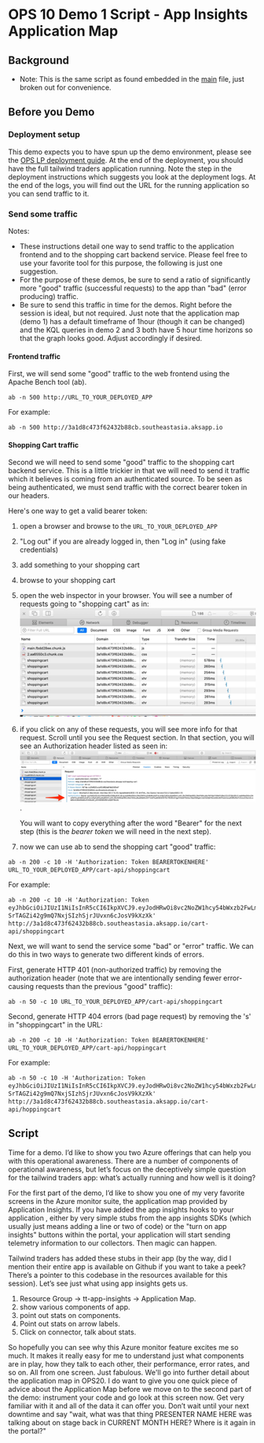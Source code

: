 # OPS 10 Demo 1 Script - App Insights Application Map

## Background
* Note: This is the same script as found embedded in the [main](../scripts/main.md) file, just broken out for convenience.

## Before you Demo

### Deployment setup
This demo expects you to have spun up the demo environment, please see the [OPS LP deployment guide](../../deployment/README.md). At the end of the deployment, you should have the full tailwind traders application running. Note the step in the deployment instructions which suggests you look at the deployment logs. At the end of the logs, you will find out the URL for the running application so you can send traffic to it.

### Send some traffic

Notes:
* These instructions detail one way to send traffic to the application frontend and to the shopping cart backend service. Please feel free to use your favorite tool for this purpose, the following is just one suggestion.
* For the purpose of these demos, be sure to send a ratio of significantly more "good" traffic (successful requests) to the app than "bad" (error producing) traffic.
* Be sure to send this traffic in time for the demos. Right before the session is ideal, but not required. Just note that the application map (demo 1) has a default timeframe of 1hour (though it can be changed) and the KQL queries in demo 2 and 3 both have 5 hour time horizons so that the graph looks good. Adjust accordingly if desired.

#### Frontend traffic
First, we will send some "good" traffic to the web frontend using the Apache Bench tool (ab).

```
ab -n 500 http://URL_TO_YOUR_DEPLOYED_APP
```

For example:
```
ab -n 500 http://3a1d8c473f62432b88cb.southeastasia.aksapp.io
```


#### Shopping Cart traffic
Second we will need to send some "good" traffic to the shopping cart backend service. This is a little trickier in that we will need to send it traffic which it believes is coming from an authenticated source. To be seen as being authenticated, we must send traffic with the correct bearer token in our headers.

Here's one way to get a valid bearer token:

1. open a browser and browse to the ```URL_TO_YOUR_DEPLOYED_APP```
1. "Log out" if you are already logged in, then "Log in" (using fake credentials)
1. add something to your shopping cart
1. browse to your shopping cart
1. open the web inspector in your browser. You will see a number of requests going to "shopping cart" as in: ![Figure 1](./figure1.png)
1. if you click on any of these requests, you will see more info for that request. Scroll until you see the Request section. In that section, you will see an Authorization header listed as seen in: ![Figure 2](figure2.png).

	You will want to copy everything after the word "Bearer" for the next step (this is the *bearer token* we will need in the next step).
1. now we can use ab to send the shopping cart "good" traffic:

```
ab -n 200 -c 10 -H 'Authorization: Token BEARERTOKENHERE' URL_TO_YOUR_DEPLOYED_APP/cart-api/shoppingcart
````
For example:
```
ab -n 200 -c 10 -H 'Authorization: Token eyJhbGciOiJIUzI1NiIsInR5cCI6IkpXVCJ9.eyJodHRwOi8vc2NoZW1hcy54bWxzb2FwLm9yZy93cy8yMDA1LzA1L2lkZW50aXR5L2NsYWltcy9uYW1lIjoic2Rmc2RAc2Rmc2YuY29tIiwiaHR0cDovL3NjaGVtYXMueG1sc29hcC5vcmcvd3MvMjAwNS8wNS9pZGVudGl0eS9jbGFpbXMvc2lkIjoiYzdjMGYyZDctODA4My00MGU3LTkxNmEtOWYzZDFhNTNhOGVmIiwiZXhwIjoxNTcxNzYzMDQ2LCJpc3MiOiJUVEZha2VMb2dpbiJ9.x-SrTAGZi42g9mQ7NxjSIzhSjrJUvxn6cJosV9kXzXk' http://3a1d8c473f62432b88cb.southeastasia.aksapp.io/cart-api/shoppingcart
```

Next, we will want to send the service some "bad" or "error" traffic. We can do this in two ways to generate two different kinds of errors.

First, generate HTTP 401 (non-authorized traffic) by removing the authorization header (note that we are intentionally sending fewer error-causing requests than the previous "good" traffic):

```
ab -n 50 -c 10 URL_TO_YOUR_DEPLOYED_APP/cart-api/shoppingcart
```
Second, generate HTTP 404 errors (bad page request) by removing the 's' in "shoppingcart" in the URL:

```
ab -n 200 -c 10 -H 'Authorization: Token BEARERTOKENHERE' URL_TO_YOUR_DEPLOYED_APP/cart-api/hoppingcart
```
For example:
```
ab -n 50 -c 10 -H 'Authorization: Token eyJhbGciOiJIUzI1NiIsInR5cCI6IkpXVCJ9.eyJodHRwOi8vc2NoZW1hcy54bWxzb2FwLm9yZy93cy8yMDA1LzA1L2lkZW50aXR5L2NsYWltcy9uYW1lIjoic2Rmc2RAc2Rmc2YuY29tIiwiaHR0cDovL3NjaGVtYXMueG1sc29hcC5vcmcvd3MvMjAwNS8wNS9pZGVudGl0eS9jbGFpbXMvc2lkIjoiYzdjMGYyZDctODA4My00MGU3LTkxNmEtOWYzZDFhNTNhOGVmIiwiZXhwIjoxNTcxNzYzMDQ2LCJpc3MiOiJUVEZha2VMb2dpbiJ9.x-SrTAGZi42g9mQ7NxjSIzhSjrJUvxn6cJosV9kXzXk' http://3a1d8c473f62432b88cb.southeastasia.aksapp.io/cart-api/hoppingcart
```

## Script

Time for a demo. I’d like to show you two Azure offerings that can help you with this operational awareness. There are a number of components of operational awareness, but let’s focus on the deceptively simple question for the tailwind traders app: what’s actually running and how well is it doing?

For the first part of the demo, I’d like to show you one of my very favorite screens in the Azure monitor suite, the application map provided by Application Insights. If you have added the app insights hooks to your application , either by very simple stubs from the app insights SDKs (which usually just means adding a line or two of code) or the "turn on app insights" buttons within the portal, your application will start sending telemetry information to our collectors. Then magic can happen.

Tailwind traders has added these stubs in their app (by the way, did I mention their entire app is available on Github if you want to take a peek? There’s a pointer to this codebase in the resources available for this session). Let’s see just what using app insights gets us.

1. Resource Group -> tt-app-insights -> Application Map.
1. show various components of app. 
1. point out stats on components.
1. Point out stats on arrow labels.
1. Click on connector, talk about stats. 

So hopefully you can see why this Azure monitor feature excites me so much. It makes it really easy for me to understand just what components are in play, how they talk to each other, their performance, error rates, and so on. All from one screen. Just fabulous. We'll go into further detail about the application map in OPS20. I do want to give you one quick piece of advice about the Application Map before we move on to the second part of the demo: instrument your code and go look at this screen now. Get very familiar with it and all of the data it can offer you. Don’t wait until your next downtime and say "wait, what was that thing PRESENTER NAME HERE was talking about on stage back in CURRENT MONTH HERE? Where is it again in the portal?"
